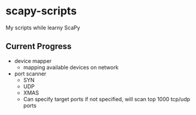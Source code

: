 # scapy-scripts
My scripts while learny ScaPy

## Current Progress

- device mapper
    - mapping available devices on network
- port scanner
    - SYN
    - UDP
    - XMAS
    - Can specify target ports if not specified, will scan top 1000 tcp/udp ports

